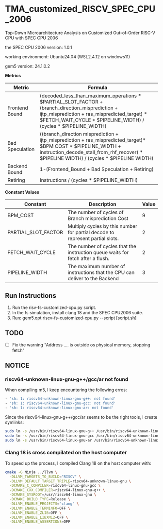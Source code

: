 # TMA_customized_RISCV_SPEC_CPU_2006
Top-Down Microarchitecture Analysis on Customized Out-of-Order RISC-V CPU with SPEC CPU 2006

the SPEC CPU 2006 version: 1.0.1

working environment: Ubuntu24.04 (WSL2.4.12 on windows11) 

gem5 version: 24.1.0.2 

**Metrics**

| Metric          | Formula |
| --------------- | ------- |
| Frontend Bound  | (decoded_less_than_maximum_operations * $PARTIAL_SLOT_FACTOR + (branch_direction_misprediction + ijtp_misprediction + ras_mispredicted_target) * $FETCH_WAIT_CYCLE * $PIPELINE_WIDTH) / (cycles * $PIPELINE_WIDTH) |
| Bad Speculation | ((branch_direction misprediction + ijtp_misprediction + ras_mispredicted_target)* $BPM COST * $PIPELINE_WIDTH + instruction_decode_stall_from_rhf_recover) * $PIPELINE WIDTH) / (cycles * $PIPELINE WIDTH) |
| Backend Bound   | 1-(Frontend_Bound + Bad Speculation + Retiring) |
| Retiring        | Instructions / (cycles * $PIPELINE_WIDTH) |

**Constant Values**

| Constant            | Description                                                                 | Value |
| ------------------- | --------------------------------------------------------------------------- | ----- |
| BPM_COST            | The number of cycles of Branch misprediction Cost                           | 9     |
| PARTIAL_SLOT_FACTOR | Multiply cycles by this number for partial decode to represent partial slots. | 2     |
| FETCH_WAIT_CYCLE    | The number of cycles that the instruction queue waits for fetch after a flush. | 2     |
| PIPELINE_WIDTH      | The maximum number of instructions that the CPU can deliver to the Backend    | 3     |

## Run Instructions

1. Run the risv-fs-customized-cpu.py script.
2. In the fs simulation, install clang 18 and the SPEC CPU2006 suite.
3. Run: gem5.opt riscv-fs-customized-cpu.py --script [script.sh]

## TODO
- [ ] Fix the warning "Address .... is outside os physical memory, stopping fetch"

## NOTICE

### riscv64-unknown-linux-gnu-g++/gcc/ar not found

When compiling m5, I keep encountering the following erros:

```bash
- 'sh: 1: riscv64-unknown-linux-gnu-g++: not found'
- 'sh: 1: riscv64-unknown-linux-gnu-gcc: not found'
- 'sh: 1: riscv64-unknown-linux-gnu-ar: not found'
```

Since the riscv64-linux-gnu-g++/gcc/ar seems to be the right tools, I create symlinks:
```bash
sudo ln -s /usr/bin/riscv64-linux-gnu-g++ /usr/bin/riscv64-unknown-linux-gnu-g++
sudo ln -s /usr/bin/riscv64-linux-gnu-gcc /usr/bin/riscv64-unknown-linux-gnu-gcc
sudo ln -s /usr/bin/riscv64-linux-gnu-ar /usr/bin/riscv64-unknown-linux-gnu-ar
```

### Clang 18 is cross compilated on the host computer

To speed up the process, I compiled Clang 18 on the host computer with:
```bash
cmake -G Ninja ../llvm \
  -DLLVM_TARGETS_TO_BUILD="RISCV" \
  -DLLVM_DEFAULT_TARGET_TRIPLE=riscv64-unknown-linux-gnu \
  -DCMAKE_C_COMPILER=riscv64-linux-gnu-gcc \
  -DCMAKE_CXX_COMPILER=riscv64-linux-gnu-g++ \
  -DCMAKE_SYSROOT=/usr/riscv64-linux-gnu \
  -DCMAKE_BUILD_TYPE=Release \
  -DLLVM_ENABLE_PROJECTS="clang" \
  -DLLVM_ENABLE_TERMINFO=OFF \
  -DLLVM_ENABLE_ZLIB=OFF \
  -DLLVM_ENABLE_LIBXML2=OFF \
  -DLLVM_ENABLE_ASSERTIONS=OFF
```
